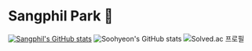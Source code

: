 # Sangphil Park 🦦
[![Sangphil's GitHub stats](https://hits.seeyoufarm.com/api/count/incr/badge.svg?url=https%3A%2F%2Fgithub.com%2FSangphilPark&count_bg=%2347B7E3&title_bg=%235B5D5E&icon=&icon_color=%23E7E7E7&title=hits&edge_flat=false)](https://hits.seeyoufarm.com)
![Soohyeon's GitHub stats](https://github-readme-stats.vercel.app/api?username=kim-soohyeon&show_icons=true&theme=radical)
![![Solved.ac
프로필](http://mazassumnida.wtf/api/v2/generate_badge?boj=psp112)](https://solved.ac/psp112)
<!--
**SangphilPark/SangphilPark** is a ✨ _special_ ✨ repository because its `README.md` (this file) appears on your GitHub profile.

Here are some ideas to get you started:

- 🔭 I’m currently working on ...
- 🌱 I’m currently learning ...
- 👯 I’m looking to collaborate on ...
- 🤔 I’m looking for help with ...
- 💬 Ask me about ...
- 📫 How to reach me: ...
- 😄 Pronouns: ...
- ⚡ Fun fact: ...
-->
